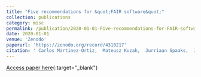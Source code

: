 ```yaml
---
title: "Five recommendations for &quot;FAIR software&quot;"
collection: publications
category: misc
permalink: /publication/2020-01-01-Five-recommendations-for-FAIR-software
date: 2020-01-01
venue: 'Zenodo'
paperurl: 'https://zenodo.org/record/4310217'
citation: ' Carlos Martinez-Ortiz,  Mateusz Kuzak,  Jurriaan Spaaks,  Jason Maassen,  Tom Bakker, &quot;Five recommendations for &amp;quot;FAIR software&amp;quot;.&quot; Zenodo, 2020.'
---
```

[Access paper here](https://zenodo.org/record/4310217){:target="_blank"}
